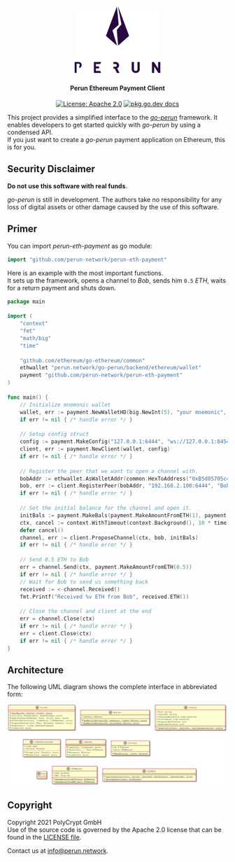 <h1 align="center"><br>
    <a href="https://perun.network/"><img src=".assets/logo.png" alt="Perun" width="196"></a>
<br></h1>

<h4 align="center">Perun Ethereum Payment Client</h4>

<p align="center">
  <a href="https://www.apache.org/licenses/LICENSE-2.0.txt"><img src="https://img.shields.io/badge/license-Apache%202-blue" alt="License: Apache 2.0"></a>
  <a href="https://pkg.go.dev/github.com/perun-network/perun-eth-payment?status.svg"> <img src="https://img.shields.io/badge/go.dev-reference-007d9c?logo=go&logoColor=white" alt="pkg.go.dev docs"></a>
</p>

This project provides a simplified interface to the [*go-perun*](https://github.com/hyperledger-labs/go-perun) framework. It enables developers to get started quickly with *go-perun* by using a condensed API.  
If you just want to create a *go-perun* payment application on Ethereum, this is for you.

## Security Disclaimer

**Do not use this software with real funds**.

_go-perun_ is still in development.
The authors take no responsibility for any loss of digital assets or other damage caused by the use of this software.

## Primer

You can import _perun-eth-payment_ as go module:
```go
import "github.com/perun-network/perun-eth-payment"
```

Here is an example with the most important functions.  
It sets up the framework, opens a channel to *Bob*, sends him `0.5` *ETH*, waits for a return payment and shuts down.  

```go
package main

import (
	"context"
	"fmt"
	"math/big"
	"time"

	"github.com/ethereum/go-ethereum/common"
	ethwallet "perun.network/go-perun/backend/ethereum/wallet"
	payment "github.com/perun-network/perun-eth-payment"
)

func main() {
	// Initialize mnemonic wallet
	wallet, err := payment.NewWalletHD(big.NewInt(5), "your mnemonic", 1)
	if err != nil { /* handle error */ }
	
	// Setup config struct
	config := payment.MakeConfig("127.0.0.1:6444", "ws://127.0.0.1:8454", 60 * time.Second)
	client, err := payment.NewClient(wallet, config)
	if err != nil { /* handle error */ }
	
	// Register the peer that we want to open a channel with.
	bobAddr := ethwallet.AsWalletAddr(common.HexToAddress("0xB5d05705c467bfEd944B6769A689c7766CC1f805"))
	bob, err := client.RegisterPeer(bobAddr, "192.168.2.100:6444", "Bob")
	if err != nil { /* handle error */ }

	// Set the initial balance for the channel and open it.
	initBals := payment.MakeBals(payment.MakeAmountFromETH(1), payment.MakeAmountFromETH(1))
	ctx, cancel := context.WithTimeout(context.Background(), 10 * time.Minute)
	defer cancel()
	channel, err := client.ProposeChannel(ctx, bob, initBals)
	if err != nil { /* handle error */ }

	// Send 0.5 ETH to Bob
	err = channel.Send(ctx, payment.MakeAmountFromETH(0.5))
	if err != nil { /* handle error */ }
	// Wait for Bob to send us something back
	received := <-channel.Received()
	fmt.Printf("Received %v ETH from Bob", received.ETH())

	// Close the channel and client at the end
	err = channel.Close(ctx)
	if err != nil { /* handle error */ }
	err = client.Close(ctx)
	if err != nil { /* handle error */ }
}
```

## Architecture

The following UML diagram shows the complete interface in abbreviated form:

<a href=".assets/payment_client.svg"><img src=".assets/payment_client.svg" alt="Payment client architecture"></a>

## Copyright

Copyright 2021 PolyCrypt GmbH  
Use of the source code is governed by the Apache 2.0 license that can be found in the [LICENSE file](LICENSE).

Contact us at [info@perun.network](mailto:info@perun.network).
